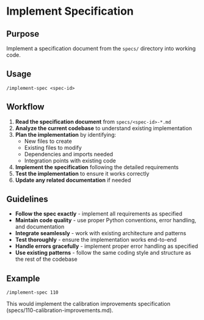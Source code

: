 # Implement Specification

## Purpose
Implement a specification document from the `specs/` directory into working code.

## Usage
```
/implement-spec <spec-id>
```

## Workflow

1. **Read the specification document** from `specs/<spec-id>-*.md`
2. **Analyze the current codebase** to understand existing implementation
3. **Plan the implementation** by identifying:
   - New files to create
   - Existing files to modify
   - Dependencies and imports needed
   - Integration points with existing code
4. **Implement the specification** following the detailed requirements
5. **Test the implementation** to ensure it works correctly
6. **Update any related documentation** if needed

## Guidelines

- **Follow the spec exactly** - implement all requirements as specified
- **Maintain code quality** - use proper Python conventions, error handling, and documentation
- **Integrate seamlessly** - work with existing architecture and patterns
- **Test thoroughly** - ensure the implementation works end-to-end
- **Handle errors gracefully** - implement proper error handling as specified
- **Use existing patterns** - follow the same coding style and structure as the rest of the codebase

## Example
```
/implement-spec 110
```
This would implement the calibration improvements specification (specs/110-calibration-improvements.md). 